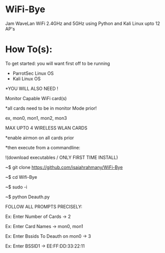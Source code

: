 # WiFi-Bye
Jam WaveLan WiFi 2.4GHz and 5GHz using Python and Kali Linux upto 12 AP's

# How To(s):
To get started: you will want first off to be running

 - ParrotSec Linux OS 
 - Kali Linux OS
 
 *YOU WILL ALSO NEED !
 
 Monitor Capable WiFi card(s)
 
 *all cards need to be in monitor Mode prior!
 
 ex, mon0, mon1, mon2, mon3
 
 MAX UPTO 4 WIRELESS WLAN CARDS
 
 *enable airmon on all cards prior
 
 *then execute from a commandline:
 
!(download executables / ONLY FIRST TIME INSTALL)

~$ git clone https://github.com/isaiahrahmany/WiFi-Bye

~$ cd Wifi-Bye

~$ sudo -i

~$ python Deauth.py

FOLLOW ALL PROMPTS PRECISELY:

Ex: Enter Number of Cards -> 2

Ex: Enter Card Names -> mon0, mon1

Ex: Enter Bssids To Deauth on mon0 -> 3

Ex: Enter BSSID1 -> EE:FF:DD:33:22:11
 
